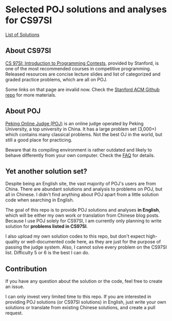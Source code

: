 # Selected POJ solutions and analyses for CS97SI

[List of Solutions](https://cai-lw.github.io/cs97si-solutions/)

## About CS97SI

[CS 97SI: Introduction to Programming Contests](http://web.stanford.edu/class/cs97si/), provided by Stanford, is one of the most recommended courses in competitive programming. Released resources are concise lecture slides and list of categorized and graded practice problems, which are all on POJ.

Some links on that page are invalid now. Check the [Stanford ACM Github repo](https://github.com/jaehyunp/stanfordacm) for more materials.

## About POJ

[Peking Online Judge (POJ)](www.poj.org) is an online judge operated by Peking University, a top university in China. It has a large problem set (3,000+) which contains many classical problems. Not the best OJ in the world, but still a good place for practicing.

Beware that its compiling environment is rather outdated and likely to behave differently from your own computer. Check the [FAQ](http://poj.org/page?id=1000) for details.

## Yet another solution set?

Despite being an English site, the vast majority of POJ's users are from China. There are abundant solutions and analysis to problems on POJ, but all in Chinese. I didn't find anything about POJ apart from a little solution code when searching in English.

The goal of this repo is to provide POJ solutions and analyses **in English**, which will be either my own work or translation from Chinese blog posts. Because I use POJ solely for CS97SI, I am currently only planning to write solution for **problems listed in CS97SI**.

I also upload my own solution codes to this repo, but don't expect high-quality or well-documented code here, as they are just for the purpose of passing the judge system. Also, I cannot solve every problem on the CS97SI list. Difficulty 5 or 6 is the best I can do.

## Contribution

If you have any question about the solution or the code, feel free to create an issue.

I can only invest very limited time to this repo. If you are interested in providing POJ solutions (or CS97SI solutions) in English, just write your own solutions or translate from existing Chinese solutions, and create a pull request.